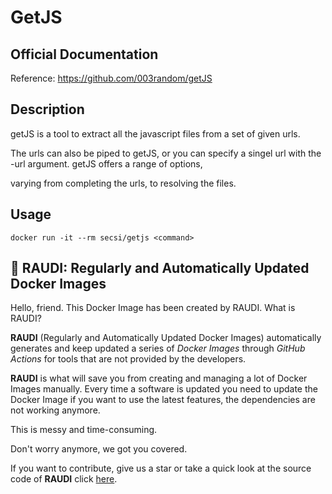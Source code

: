 # GetJS

## Official Documentation
Reference: https://github.com/003random/getJS

## Description
getJS is a tool to extract all the javascript files from a set of given urls.

The urls can also be piped to getJS, or you can specify a singel url with the -url argument. getJS offers a range of options,

varying from completing the urls, to resolving the files.

## Usage
```
docker run -it --rm secsi/getjs <command>
```

## 🐳 RAUDI: Regularly and Automatically Updated Docker Images

Hello, friend. This Docker Image has been created by RAUDI. What is RAUDI?

**RAUDI** (Regularly and Automatically Updated Docker Images) automatically generates and keep updated a series of *Docker Images* through *GitHub Actions* for tools that are not provided by the developers.

**RAUDI** is what will save you from creating and managing a lot of Docker Images manually. Every time a software is updated you need to update the Docker Image if you want to use the latest features, the dependencies are not working anymore. 

This is messy and time-consuming. 

Don't worry anymore, we got you covered.

If you want to contribute, give us a star or take a quick look at the source code of **RAUDI** click [here](https://github.com/cybersecsi/RAUDI).